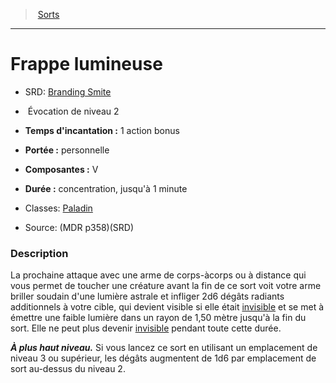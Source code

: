 ﻿---
!SpellItem
Family: SpellHD
Level: 2
Type: Évocation
CastingTime: 1 action bonus
Range: personnelle
Components: V
Duration: concentration, jusqu'à 1 minute
Classes: '[Paladin](hd_paladin.md)'
Id: spells_hd.md#frappe-lumineuse
ParentLink: spells_hd.md#sorts
Name: Frappe lumineuse
ParentName: Sorts
NameLevel: 1
AltName: '[Branding Smite](srd_spells_branding_smite.md)'
Source: (MDR p358)(SRD)
Attributes: {}
---
> [Sorts](hd_spells.md)

---

# Frappe lumineuse

- SRD: [Branding Smite](srd_spells_branding_smite.md)

-  Évocation de niveau 2

- **Temps d'incantation :** 1 action bonus

- **Portée :** personnelle

- **Composantes :** V

- **Durée :** concentration, jusqu'à 1 minute

- Classes: [Paladin](hd_paladin.md)

- Source: (MDR p358)(SRD)

### Description

La prochaine attaque avec une arme de corps-àcorps ou à distance qui vous permet de toucher une créature avant la fin de ce sort voit votre arme briller soudain d'une lumière astrale et infliger 2d6 dégâts radiants additionnels à votre cible, qui devient visible si elle était [invisible](hd_conditions_invisible.md) et se met à émettre une faible lumière dans un rayon de 1,50 mètre jusqu'à la fin du sort. Elle ne peut plus devenir [invisible](hd_conditions_invisible.md) pendant toute cette durée.

**_À plus haut niveau._** Si vous lancez ce sort en utilisant un emplacement de niveau 3 ou supérieur, les dégâts augmentent de 1d6 par emplacement de sort au-dessus du niveau 2.

